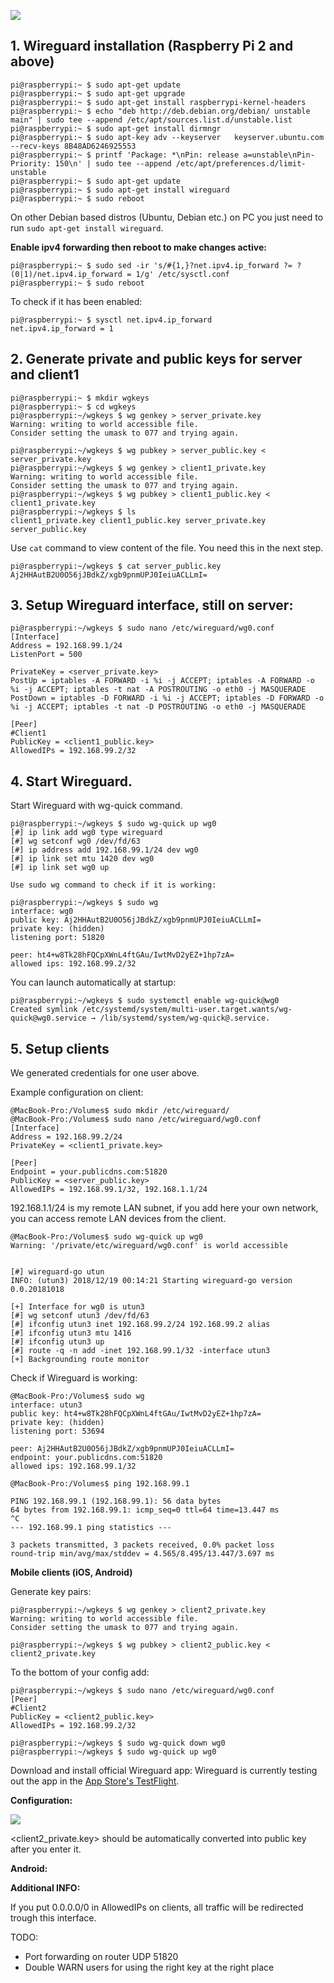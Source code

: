 


![](https://lh5.googleusercontent.com/o7TqWF6oMhFjabUwG0Z4eu0zpQVcfdE_17pOfh_r-E5DUMlFOSd4M2UnPtyVfEgXrq5ZpolauPsH0c-eS04zOvmC1oGBXBfI2BZWQCWqArVlZscg-_pyg8scj8BEDNe2ZOgKW_75)


## 1. Wireguard installation (Raspberry Pi 2 and above)

```console
pi@raspberrypi:~ $ sudo apt-get update
pi@raspberrypi:~ $ sudo apt-get upgrade 
pi@raspberrypi:~ $ sudo apt-get install raspberrypi-kernel-headers
pi@raspberrypi:~ $ echo "deb http://deb.debian.org/debian/ unstable main" | sudo tee --append /etc/apt/sources.list.d/unstable.list
pi@raspberrypi:~ $ sudo apt-get install dirmngr 
pi@raspberrypi:~ $ sudo apt-key adv --keyserver   keyserver.ubuntu.com --recv-keys 8B48AD6246925553 
pi@raspberrypi:~ $ printf 'Package: *\nPin: release a=unstable\nPin-Priority: 150\n' | sudo tee --append /etc/apt/preferences.d/limit-unstable
pi@raspberrypi:~ $ sudo apt-get update
pi@raspberrypi:~ $ sudo apt-get install wireguard 
pi@raspberrypi:~ $ sudo reboot
```
On other Debian based distros (Ubuntu, Debian etc.) on PC you just need to run `sudo apt-get install wireguard`.

**Enable ipv4 forwarding then reboot to make changes active:**

```console
pi@raspberrypi:~ $ sudo sed -ir 's/#{1,}?net.ipv4.ip_forward ?= ?(0|1)/net.ipv4.ip_forward = 1/g' /etc/sysctl.conf  
pi@raspberrypi:~ $ sudo reboot
```

To check if it has been enabled:

```console
pi@raspberrypi:~ $ sysctl net.ipv4.ip_forward 
net.ipv4.ip_forward = 1
```

  

## 2. Generate private and public keys for server and client1

  
```console
pi@raspberrypi:~ $ mkdir wgkeys
pi@raspberrypi:~ $ cd wgkeys  
pi@raspberrypi:~/wgkeys $ wg genkey > server_private.key  
Warning: writing to world accessible file.
Consider setting the umask to 077 and trying again.

pi@raspberrypi:~/wgkeys $ wg pubkey > server_public.key < server_private.key
pi@raspberrypi:~/wgkeys $ wg genkey > client1_private.key  
Warning: writing to world accessible file.
Consider setting the umask to 077 and trying again.
pi@raspberrypi:~/wgkeys $ wg pubkey > client1_public.key < client1_private.key
pi@raspberrypi:~/wgkeys $ ls
client1_private.key client1_public.key server_private.key server_public.key
```

Use `cat` command  to view content of the file. You need this in the next step.

```console
pi@raspberrypi:~/wgkeys $ cat server_public.key 
Aj2HHAutB2U0O56jJBdkZ/xgb9pnmUPJ0IeiuACLLmI=
```
## 3. Setup Wireguard interface, still on server:

```console
pi@raspberrypi:~/wgkeys $ sudo nano /etc/wireguard/wg0.conf    
[Interface]
Address = 192.168.99.1/24
ListenPort = 500

PrivateKey = <server_private.key>
PostUp = iptables -A FORWARD -i %i -j ACCEPT; iptables -A FORWARD -o %i -j ACCEPT; iptables -t nat -A POSTROUTING -o eth0 -j MASQUERADE
PostDown = iptables -D FORWARD -i %i -j ACCEPT; iptables -D FORWARD -o %i -j ACCEPT; iptables -t nat -D POSTROUTING -o eth0 -j MASQUERADE

[Peer]
#Client1
PublicKey = <client1_public.key>
AllowedIPs = 192.168.99.2/32
```

## 4. Start Wireguard.

Start Wireguard with wg-quick command.

```console
pi@raspberrypi:~/wgkeys $ sudo wg-quick up wg0 
[#] ip link add wg0 type wireguard
[#] wg setconf wg0 /dev/fd/63
[#] ip address add 192.168.99.1/24 dev wg0
[#] ip link set mtu 1420 dev wg0
[#] ip link set wg0 up

Use sudo wg command to check if it is working:

pi@raspberrypi:~/wgkeys $ sudo wg 
interface: wg0
public key: Aj2HHAutB2U0O56jJBdkZ/xgb9pnmUPJ0IeiuACLLmI=
private key: (hidden)
listening port: 51820

peer: ht4+w8Tk28hFQCpXWnL4ftGAu/IwtMvD2yEZ+1hp7zA=
allowed ips: 192.168.99.2/32
```

You can launch automatically at startup:

```console
pi@raspberrypi:~/wgkeys $ sudo systemctl enable wg-quick@wg0  
Created symlink /etc/systemd/system/multi-user.target.wants/wg-quick@wg0.service → /lib/systemd/system/wg-quick@.service.
```

## 5. Setup clients

We generated credentials for one user above.

Example configuration on client:

```console
@MacBook-Pro:/Volumes$ sudo mkdir /etc/wireguard/
@MacBook-Pro:/Volumes$ sudo nano /etc/wireguard/wg0.conf 
[Interface]
Address = 192.168.99.2/24
PrivateKey = <client1_private.key>

[Peer]
Endpoint = your.publicdns.com:51820
PublicKey = <server_public.key>
AllowedIPs = 192.168.99.1/32, 192.168.1.1/24
```

192.168.1.1/24 is my remote LAN subnet, if you add here your own network, you can access remote LAN devices from the client.

```console
@MacBook-Pro:/Volumes$ sudo wg-quick up wg0 
Warning: '/private/etc/wireguard/wg0.conf' is world accessible


[#] wireguard-go utun
INFO: (utun3) 2018/12/19 00:14:21 Starting wireguard-go version 0.0.20181018

[+] Interface for wg0 is utun3
[#] wg setconf utun3 /dev/fd/63
[#] ifconfig utun3 inet 192.168.99.2/24 192.168.99.2 alias
[#] ifconfig utun3 mtu 1416
[#] ifconfig utun3 up
[#] route -q -n add -inet 192.168.99.1/32 -interface utun3
[+] Backgrounding route monitor
```

Check if Wireguard is working:

```console
@MacBook-Pro:/Volumes$ sudo wg
interface: utun3
public key: ht4+w8Tk28hFQCpXWnL4ftGAu/IwtMvD2yEZ+1hp7zA=
private key: (hidden)
listening port: 53694

peer: Aj2HHAutB2U0O56jJBdkZ/xgb9pnmUPJ0IeiuACLLmI=
endpoint: your.publicdns.com:51820
allowed ips: 192.168.99.1/32

@MacBook-Pro:/Volumes$ ping 192.168.99.1

PING 192.168.99.1 (192.168.99.1): 56 data bytes
64 bytes from 192.168.99.1: icmp_seq=0 ttl=64 time=13.447 ms
^C
--- 192.168.99.1 ping statistics ---

3 packets transmitted, 3 packets received, 0.0% packet loss
round-trip min/avg/max/stddev = 4.565/8.495/13.447/3.697 ms
```

**Mobile clients (iOS, Android)**

Generate key pairs:

```console
pi@raspberrypi:~/wgkeys $ wg genkey > client2_private.key
Warning: writing to world accessible file.
Consider setting the umask to 077 and trying again.

pi@raspberrypi:~/wgkeys $ wg pubkey > client2_public.key < client2_private.key
```

To the bottom of your config add:

```console
pi@raspberrypi:~/wgkeys $ sudo nano /etc/wireguard/wg0.conf
[Peer]
#Client2
PublicKey = <client2_public.key>
AllowedIPs = 192.168.99.2/32

pi@raspberrypi:~/wgkeys $ sudo wg-quick down wg0
pi@raspberrypi:~/wgkeys $ sudo wg-quick up wg0
```

Download and install official Wireguard app: Wireguard is currently testing out the app in the [App Store's TestFlight](https://testflight.apple.com/join/63I19SDT).

**Configuration:**

  

![](https://lh6.googleusercontent.com/x_TfFpJhLmxfaE7OddR47b8wJhFQz8WyCpmVB78gTH0mvXeNi9PVrXRmwRN2GkoS-sEPoHrmFsXhPFOOP9b15-tSDyXKCpOhqk16A-5CmEp1piy1b6DgpTaI9yu6cZOCTtyPle4l)

<client2_private.key> should be automatically converted into public key after you enter it.

**Android:**

  

**Additional INFO:**

If you put 0.0.0.0/0 in AllowedIPs on clients, all traffic will be redirected trough this interface.

  

TODO:

-   Port forwarding on router UDP 51820    
-   Double WARN users for using the right key at the right place
